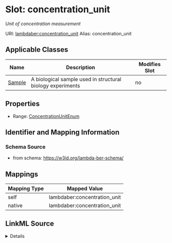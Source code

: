 

# Slot: concentration_unit 


_Unit of concentration measurement_





URI: [lambdaber:concentration_unit](https://w3id.org/lambda-ber-schema/concentration_unit)
Alias: concentration_unit

<!-- no inheritance hierarchy -->





## Applicable Classes

| Name | Description | Modifies Slot |
| --- | --- | --- |
| [Sample](Sample.md) | A biological sample used in structural biology experiments |  no  |






## Properties

* Range: [ConcentrationUnitEnum](ConcentrationUnitEnum.md)




## Identifier and Mapping Information






### Schema Source


* from schema: https://w3id.org/lambda-ber-schema/




## Mappings

| Mapping Type | Mapped Value |
| ---  | ---  |
| self | lambdaber:concentration_unit |
| native | lambdaber:concentration_unit |




## LinkML Source

<details>
```yaml
name: concentration_unit
description: Unit of concentration measurement
from_schema: https://w3id.org/lambda-ber-schema/
rank: 1000
alias: concentration_unit
owner: Sample
domain_of:
- Sample
range: ConcentrationUnitEnum

```
</details>
